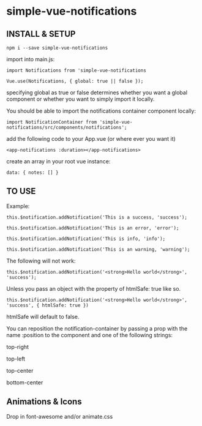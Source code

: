 # simple-vue-notifications
## INSTALL & SETUP
`npm i --save simple-vue-notifications`

import into main.js: 

`import Notifications from 'simple-vue-notifications`

`Vue.use(Notifications, { global: true || false });`

specifying global as true or false determines whether you want a global component or whether you want to simply import it locally.

You should be able to import the notifications container component locally:

`import NotificationContainer from 'simple-vue-notifications/src/components/notifications';`

add the following code to your App.vue (or where ever you want it)

`<app-notifications :duration></app-notifications>`

create an array in your root vue instance:

`data: {
  notes: []
}`

## TO USE

Example:

`this.$notification.addNotification('This is a success, 'success');`

`this.$notification.addNotification('This is an error, 'error');`

`this.$notification.addNotification('This is info, 'info');`

`this.$notification.addNotification('This is an warning, 'warning');`

The following will not work:

`this.$notification.addNotification('<strong>Hello world</strong>', 'success');`

Unless you pass an object with the property of htmlSafe: true like so.

`this.$notification.addNotification('<strong>Hello world</strong>', 'success', { htmlSafe: true })`

htmlSafe will default to false.

You can reposition the notification-container by passing a prop with the name :position to the component and one of the following strings:

top-right

top-left

top-center

bottom-center

## Animations & Icons
Drop in font-awesome and/or animate.css


